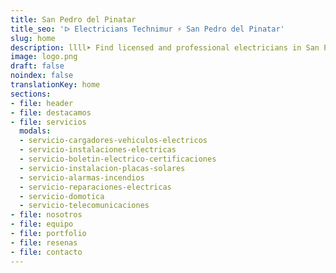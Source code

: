 ```yaml
---
title: San Pedro del Pinatar
title_seo: 'ᐅ Electricians Technimur ⚡️ San Pedro del Pinatar'
slug: home
description: llll➤ Find licensed and professional electricians in San Pedro del Pinatar. Near you for breakdowns, installations and more ✅ Contact now!
image: logo.png
draft: false
noindex: false
translationKey: home
sections:
- file: header
- file: destacamos
- file: servicios
  modals:
  - servicio-cargadores-vehiculos-electricos
  - servicio-instalaciones-electricas
  - servicio-boletin-electrico-certificaciones
  - servicio-instalacion-placas-solares
  - servicio-alarmas-incendios
  - servicio-reparaciones-electricas
  - servicio-domotica
  - servicio-telecomunicaciones
- file: nosotros
- file: equipo
- file: portfolio
- file: resenas
- file: contacto
---
```

